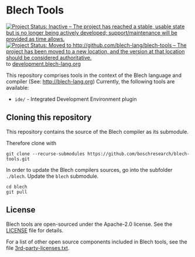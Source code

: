 # Blech Tools

[![Project Status: Inactive – The project has reached a stable, usable state but is no longer being actively developed; support/maintenance will be provided as time allows.](https://www.repostatus.org/badges/latest/inactive.svg)](https://www.repostatus.org/#inactive) 
[![Project Status: Moved to http://github.com/blech-lang/blech-tools – The project has been moved to a new location, and the version at that location should be considered authoritative.](https://www.repostatus.org/badges/latest/moved.svg)](https://www.repostatus.org/#moved) to [development.blech-lang.org](http://development.blech-lang.org/blech-tools)

This repository comprises tools in the context of the Blech language and compiler (See: http://blech-lang.org)
Currently, the following tools are available:
* `ide/` - Integrated Development Environment plugin

## Cloning this repository

This repository contains the source of the Blech compiler as its submodule.

Therefore clone with
```
git clone --recurse-submodules https://github.com/boschresearch/blech-tools.git
```

In order to update the Blech compilers sources, go into the subfolder ```./blech```. 
Update the ```blech``` submodule.

```
cd blech
git pull
```

## License

Blech tools are open-sourced under the Apache-2.0 license. See the
[LICENSE](LICENSE) file for details.

For a list of other open source components included in Blech tools, see the
file [3rd-party-licenses.txt](3rd-party-licenses.txt).

